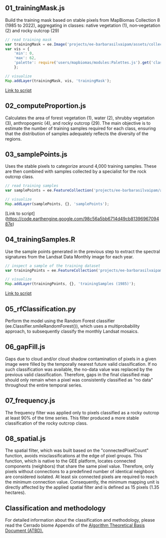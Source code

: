 ## 01_trainingMask.js
Build the training mask based on stable pixels from MapBiomas Collection 8 (1985 to 2022), aggregating in classes: native vegetation (1), non‑vegetation (2) and rocky outcrop (29)
```javascript
// read training mask
var trainingMask = ee.Image('projects/ee-barbarasilvaipam/assets/collection-10_rocky-outcrop/masks/cerrado_rockyTrainingMask_1985_2023_v4');
var vis = {
    'min': 0,
    'max': 62,
    'palette': require('users/mapbiomas/modules:Palettes.js').get('classification8')
    };

// visualize 
Map.addLayer(trainingMask, vis, 'trainingMask'); 
```
[Link to script](https://code.earthengine.google.com/da84ee76358a8786d00bc7b670ab6b35)

## 02_computeProportion.js
Calculates the area of forest vegetation (1), water (2), shrubby vegetation (3), anthropogenic (4), and rocky outcrop (29). The main objective is to estimate the number of training samples required for each class, ensuring that the distribution of samples adequately reflects the diversity of the regions.

## 03_samplePoints.js
Uses the stable pixels to categorize around 4,000 training samples. These are then combined with samples collected by a specialist for the rock outcrop class. 
```javascript
// read training samples
var samplePoints = ee.FeatureCollection('projects/ee-barbarasilvaipam/assets/collection-10_rocky-outcrop/sample/points/samplePoints_v4');

// visualize
Map.addLayer(samplePoints, {}, 'samplePoints');
```
[Link to script] (https://code.earthengine.google.com/98c56a5bb6714d49cb8139696709487e)

## 04_trainingSamples.R
Use the sample points generated in the previous step to extract the spectral signatures from the Landsat Data Monthly image for each year.
```javascript
// inspect a sample of the training dataset 
var trainingPoints = ee.FeatureCollection('projects/ee-barbarasilvaipam/assets/collection-10_rocky-outcrop/trainings/v4/train_col10_rocky_1985_v4');

// visualize
Map.addLayer(trainingPoints, {}, 'trainingSamples (1985)');
```
[Link to script](https://code.earthengine.google.com/2214ceff3eb0d56268cd0aff7c566ead)

## 05_rfClassification.py
Perform the model using the Random Forest classifier (ee.Classifier.smileRandomForest()), which uses a multiprobability approach, to subsequently classify the monthly Landsat mosaics.

## 06_gapFill.js
Gaps due to cloud and/or cloud shadow contamination of pixels in a given image were filled by the temporally nearest future valid classification. If no such classification was available, the no-data value was replaced by the previous valid classification. Therefore, gaps in the final classified map should only remain when a pixel was consistently classified as "no data" throughout the entire temporal series.

## 07_frequency.js
The frequency filter was applied only to pixels classified as a rocky outcrop at least 90% of the time series. This filter produced a more stable classification of the rocky outcrop class.

## 08_spatial.js
The spatial filter, which was built based on the "connectedPixelCount" function, avoids misclassifications at the edge of pixel groups. This function, which is native to the GEE platform, locates connected components (neighbors) that share the same pixel value. Therefore, only pixels without connections to a predefined number of identical neighbors are considered isolated. At least six connected pixels are required to reach the minimum connection value. Consequently, the minimum mapping unit is directly affected by the applied spatial filter and is defined as 15 pixels (1.35 hectares).

## Classification and methodology
For detailed information about the classification and methodology, please read the Cerrado biome Appendix of the [Algorithm Theoretical Basis Document (ATBD).](https://mapbiomas.org/download-dos-atbds)

